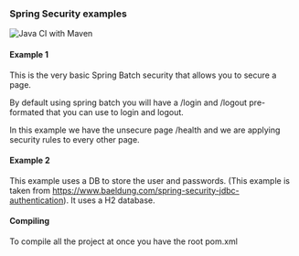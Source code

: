 ### Spring Security  examples

![Java CI with Maven](https://github.com/nicolasard/SpringSecurityStuff/workflows/Java%20CI%20with%20Maven/badge.svg)

#### Example 1 
This is the very basic Spring Batch security that allows you to secure 
a page.

By default using spring batch you will have a /login and /logout pre-formated
that you can use to login and logout.

In this example we have the unsecure page /health and we are applying security 
rules to every other page.

#### Example 2 
This example uses a DB to store the user and passwords. (This example is taken from
https://www.baeldung.com/spring-security-jdbc-authentication).
It uses a H2 database. 


#### Compiling
To compile all the project at once you have the root pom.xml
